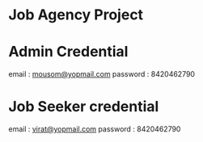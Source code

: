 # Job Agency Project

# Admin Credential
email : mousom@yopmail.com
password : 8420462790

# Job Seeker credential
email : virat@yopmail.com
password : 8420462790



